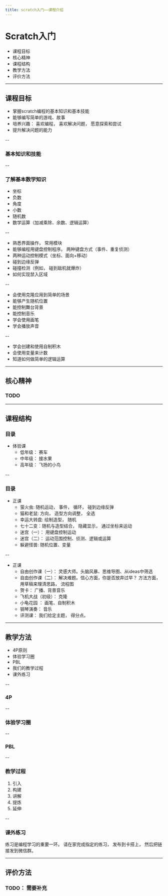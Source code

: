 ```yaml
---
title: scratch入门——课程介绍
---
```


# Scratch入门

* 课程目标
* 核心精神
* 课程结构
* 教学方法
* 评价方法

---

## 课程目标

* 掌握scratch编程的基本知识和基本技能
* 能够编写简单的游戏、故事
* 培养兴趣： 喜欢编程， 喜欢解决问题， 愿意探索和尝试
* 提升解决问题的能力

--

### 基本知识和技能

--

### 了解基本数学知识

* 坐标
* 负数
* 角度
* 小数
* 随机数
* 数学运算（加减乘除、余数、逻辑运算）

--

* 熟悉界面操作， 常用模块
* 能够编程用键盘控制程序。 两种键盘方式（事件、重复侦测）
* 两种运动控制模式（坐标、面向+移动）
* 碰到边缘反弹
* 碰撞检测（例如， 碰到敌机就爆炸）
* 如何实现禁入区域

--

* 会使用克隆应用到简单的场景
* 能够产生随机位置
* 能控制舞台背景
* 能控制音乐
* 学会使用画笔
* 学会播放声音

--

* 学会创建和使用自制积木
* 会使用变量来计数
* 知道如何做简单的逻辑运算

---

## 核心精神
### TODO

---

## 课程结构

### 目录

- 体验课
  - 低年级： 赛车
  - 中年级： 接水果
  - 高年级： 飞扬的小鸟

--

### 目录
- 正课
    - 萤火虫: 随机运动， 事件， 循环， 碰到边缘反弹
    - 猫和老鼠: 方向， 造型方向调整， 全选
    - 幸运大转盘: 绘制造型， 随机
    - 七十二变：随机与造型结合， 隐藏显示， 通过坐标来运动
    - 迷宫（一）： 用键盘控制运动
    - 迷宫（二）： 运动范围控制、侦测、逻辑或运算
    - 躲避怪兽:  随机位置、变量

--

- 正课
    - 自由创作课（一）： 灵感大师。头脑风暴、思维导图、从ideas中筛选
    - 自由创作课（二）： 解决难题。信心方面，你是否放弃过早？ 方法方面，用草稿来理清思路， 流程图
    - 贺卡： 广播、背景音乐
    - 飞机大战（初级）： 克隆
    - 小龟花园 ： 画笔、自制积木
    - 钢琴演奏： 音乐
    - 评测课： 我们给定主题， 得分点。

---

## 教学方法

* 4P原则
* 体验学习圈
* PBL
* 我们的教学过程
* 课外练习

--

### 4P

--

### 体验学习圈

--

### PBL

--

### 教学过程

1. 引入
2. 构建
3. 讲解
4. 提炼
5. 延伸

--

### 课外练习
练习是编程学习的重要一环。
请在家完成指定的练习， 发布到卡搭上， 然后把链接发到微信群。

---

## 评价方法

### TODO： 需要补充